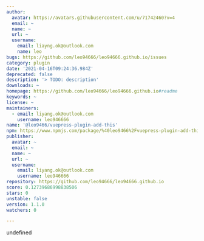 ```yaml
---
author:
  avatar: https://avatars.githubusercontent.com/u/71742460?v=4
  email: ~
  name: ~
  url: ~
  username:
    email: liayng.ok@outlook.com
    name: leo
bugs: https://github.com/leo94666/leo94666.github.io/issues
category: plugin
date: '2021-04-16T09:24:36.984Z'
deprecated: false
description: '> TODO: description'
downloads: ~
homepage: https://github.com/leo94666/leo94666.github.io#readme
keywords: ~
license: ~
maintainers:
  - email: liyang.ok@outlook.com
    username: leo946666
name: '@leo9466/vuepress-plugin-add-this'
npm: https://www.npmjs.com/package/%40leo9466%2Fvuepress-plugin-add-this
publisher:
  avatar: ~
  email: ~
  name: ~
  url: ~
  username:
    email: liyang.ok@outlook.com
    username: leo946666
repository: https://github.com/leo94666/leo94666.github.io
score: 0.12739686998838506
stars: 0
unstable: false
version: 1.1.0
watchers: 0

---
```


undefined